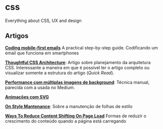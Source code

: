 # css
Everything about CSS, UX and design

## Artigos

[__Coding mobile-first emails__](https://medium.com/cm-engineering/coding-mobile-first-emails-1513ac4673e#.kxx2nm1h2) A practical step-by-step guide. Codificando um email que funciona em smartphones

[__Thoughtful CSS Architecture__](https://seesparkbox.com/foundry/thoughtful_css_architecture): Artigo sobre planejamento da arquitetura CSS. Interessante a maneira em que é possível ler o artigo completo ou visualizar somente a estrutura do artigo (_Quick Read_).

[__Performance com múltiplas imagens de background__](http://csswizardry.com/2016/10/improving-perceived-performance-with-multiple-background-images/): Técnica manual, parecida com a usada no Medium.

[__Animações com SVG__](https://www.oreilly.com/learning/introduction-to-svg-animation)

[__On Style Mantenance__](https://css-tricks.com/on-style-maintenance/): Sobre a manutenção de folhas de estilo

[__Ways To Reduce Content Shifting On Page Load__](https://www.smashingmagazine.com/2016/08/ways-to-reduce-content-shifting-on-page-load/) Formas de reduzir o crescimento do conteúdo quando a página está carregando
